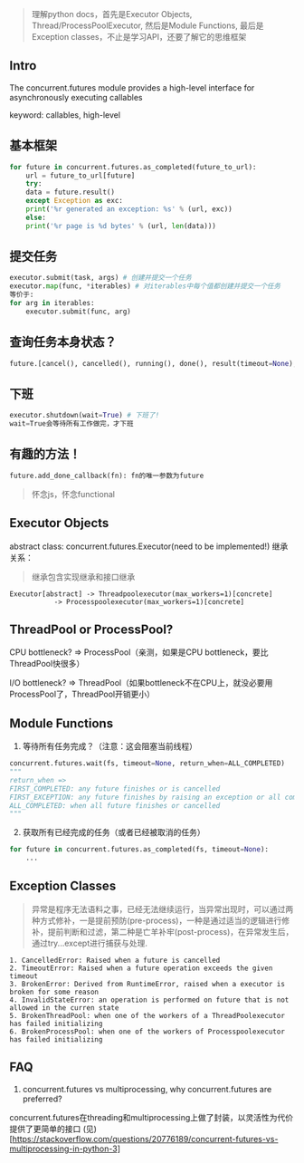 <!--
.. title: Python学习-多线程神器concurrent.futures
.. slug: pythonduo-xian-cheng-xue-xi
.. date: 2021-04-13 21:43:08 UTC+08:00
.. tags: python, 并发
.. category: python
.. link: 
.. description: 记录在python并发上的笔记
.. type: text
-->

> 理解python docs，首先是Executor Objects, Thread/ProcessPoolExecutor, 然后是Module Functions, 最后是Exception classes，不止是学习API，还要了解它的思维框架


## Intro
The concurrent.futures module provides a high-level interface for asynchronously executing callables

keyword: callables, high-level

## 基本框架
```python
for future in concurrent.futures.as_completed(future_to_url):
    url = future_to_url[future]
    try:
	data = future.result()
    except Exception as exc:
	print('%r generated an exception: %s' % (url, exc))
    else:
	print('%r page is %d bytes' % (url, len(data)))
```

## 提交任务
```python
executor.submit(task, args) # 创建并提交一个任务
executor.map(func, *iterables) # 对iterables中每个值都创建并提交一个任务
等价于:
for arg in iterables:
    executor.submit(func, arg)
```

## 查询任务本身状态？
```python
future.[cancel(), cancelled(), running(), done(), result(timeout=None), exception(timeout=None)]
```

## 下班
```python
executor.shutdown(wait=True) # 下班了!
wait=True会等待所有工作做完，才下班
```

## 有趣的方法！
```python
future.add_done_callback(fn): fn的唯一参数为future
```
>怀念js，怀念functional

## Executor Objects
abstract class: concurrent.futures.Executor(need to be implemented!)
继承关系：
> 继承包含实现继承和接口继承
```
Executor[abstract] -> Threadpoolexecutor(max_workers=1)[concrete]
		   -> Processpoolexecutor(max_workers=1)[concrete]
```

## ThreadPool or ProcessPool?
CPU bottleneck? => ProcessPool（亲测，如果是CPU bottleneck，要比ThreadPool快很多）

I/O bottleneck? => ThreadPool（如果bottleneck不在CPU上，就没必要用ProcessPool了，ThreadPool开销更小）

## Module Functions

1. 等待所有任务完成？（注意：这会阻塞当前线程）
```python
concurrent.futures.wait(fs, timeout=None, return_when=ALL_COMPLETED)
"""
return_when => 
FIRST_COMPLETED: any future finishes or is cancelled
FIRST_EXCEPTION: any future finishes by raising an exception or all completed
ALL_COMPLETED: when all future finishes or cancelled
"""
```

2. 获取所有已经完成的任务（或者已经被取消的任务）
```python
for future in concurrent.futures.as_completed(fs, timeout=None):
    ...
```

## Exception Classes
> 异常是程序无法语料之事，已经无法继续运行，当异常出现时，可以通过两种方式修补，一是提前预防(pre-process)，一种是通过适当的逻辑进行修补，提前判断和过滤，第二种是亡羊补牢(post-process)，在异常发生后，通过try...except进行捕获与处理.

```
1. CancelledError: Raised when a future is cancelled
2. TimeoutError: Raised when a future operation exceeds the given timeout
3. BrokenError: Derived from RuntimeError, raised when a executor is broken for some reason
4. InvalidStateError: an operation is performed on future that is not allowed in the curren state
5. BrokenThreadPool: when one of the workers of a ThreadPoolexecutor has failed initializing
6. BrokenProcessPool: when one of the workers of Processpoolexecutor has failed initializing
```

## FAQ
1. concurrent.futures vs multiprocessing, why concurrent.futures are preferred?

concurrent.futures在threading和multiprocessing上做了封装，以灵活性为代价提供了更简单的接口
(见)[https://stackoverflow.com/questions/20776189/concurrent-futures-vs-multiprocessing-in-python-3]
